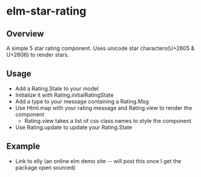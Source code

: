 # elm-star-rating

## Overview
A simple 5 star rating component. 
Uses unicode star characters(U+2605 & U+2606) to render stars.

## Usage
 * Add a Rating.State to your model
 * Initialize it with Rating.initialRatingState
 * Add a type to your message containing a Rating.Msg
 * Use Html.map with your rating message and Rating.view to render the component
    - Rating.view takes a list of css class names to style the component
 * Use Rating.update to update your Rating.State
 
## Example
  - Link to elly (an online elm demo site -- will post this once I get the package open sourced)
